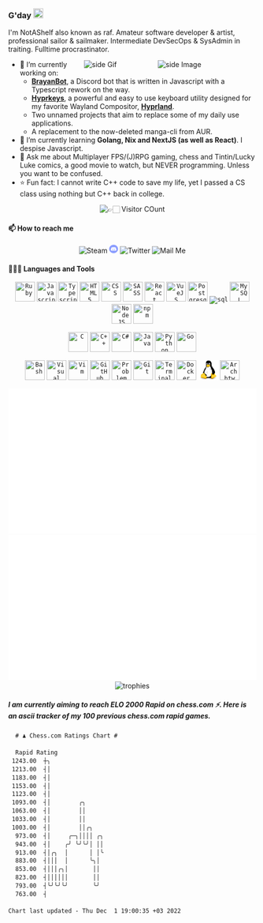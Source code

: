 ### G'day  <img src="../assets/Hi.gif" width="20px" height="20px">

I'm NotAShelf also known as raf.
Amateur software developer & artist, professional sailor & sailmaker. Intermediate DevSecOps & SysAdmin in traiting. Fulltime procrastinator.
  
<img src="../assets/life_balance.gif" alt="side Image" align="right" width="200" height="auto" />
<img src="../assets/rick.gif" alt="side Gif" align="right" width="150" height="auto"/> 
</a>
  
- 🔭 I’m currently working on: 
  - [**BrayanBot**](https://github.com/BrayanbotDev/BrayanBot), a Discord bot that is written in Javascript with a Typescript rework on the way.
  - [**Hyprkeys**](https://github.com/NotAShelf/Hyprkeys), a powerful and easy to use keyboard utility designed for my favorite Wayland Compositor, 
    [**Hyprland**](https://github.com/hyprwm/Hyprland).
  - Two unnamed projects that aim to replace some of my daily use applications.
  - A replacement to the now-deleted manga-cli from AUR.
- 🌱 I’m currently learning **Golang, Nix and NextJS (as well as React)**. I despise Javascript.
- 💬 Ask me about Multiplayer FPS/(J)RPG gaming, chess and Tintin/Lucky Luke comics, a good movie to watch, but NEVER programming. Unless you want to be confused.
- ⭐ Fun fact: I cannot write C++ code to save my life, yet I passed a CS class using nothing but C++ back in college.

<p align="center">  
<img title="👉🏻 Visitor COunt" href="https://steamcommunity.com/id/NotAShelf/" src="https://profile-counter.glitch.me/NotAShelf/count.svg">
</p>

  
#### 📫 How to reach me

<p align="center">  
<img title="Steam" href="https://steamcommunity.com/id/NotAShelf/" src="https://upload.wikimedia.org/wikipedia/commons/8/83/Steam_icon_logo.svg" width="3.5%">
<img title="Discord" href="https://discord.gg/TS6w3TYZRM" src="https://github.com/NotAShelf/NotAShelf/blob/main/assets/discord-round.svg" width="3.5%">
<img title="Twitter" href="https://twitter.com/NotAShelf" src="https://img.icons8.com/color/48/000000/twitter.png" width="3.5%">
<img title="Mail Me" href="mailto:me@notashelf.dev" src="https://img.icons8.com/fluent/48/000000/gmail.png" width="3.5%">
  
#### 👨🏻‍💻 Languages and Tools

<p align="center">
   <code><img title="Ruby" height="40" width="40" src="../assets/icons/ruby.png"></code>
  <code><img title="Javascript" height="40" width="40" src="../assets/icons/Javascript.png"></code>
  <code><img title="Typescript" height="40" width="40" src="../assets/icons/typescript.png"></code>
  <code><img title="HTML5" height="40" width="40" src="../assets/icons/html5.svg"></code>
  <code><img title="CSS" height="40" width="40" src="../assets/icons/css.svg"></code>
  <code><img title="SASS" height="40" width="40" src="../assets/icons/sass.svg"></code>
  <code><img title="React" height="40" width="40" src="../assets/icons/react-original-wordmark.svg"></code>
  <code><img title="VueJS" height="40" width="40" src="../assets/icons/vuejs-original-wordmark.svg"></code>
  <code><img title="Postgresql" height="40" width="40" src="../assets/icons/postgresql.png"></code>
  <code><img title="SQL" height="40" width="40" src="../assets/icons/sql.png" alt="sql"></code>
  <code><img title="MySQL" height="40" width="40" src="../assets/icons/mysql.svg"></code>  
  <code><img title="NodeJS" height="40" width="40" src="../assets/icons/nodejs.png"></code>
  <code><img title="npm" height="40" width="40" src="../assets/icons/npm.svg"></code>
</p>
<p align="center">
  <code><img title="C" height="40" width="40" src="../assets/icons/c.svg"></code>
  <code><img title="C++" height="40" width="40"  src="../assets/icons/cpp.svg"></code>
  <code><img title="C#" height="40" width="40" src="../assets/icons/cSharp.svg"></code>
  <code><img title="Java" height="40" width="40" src="../assets/icons/java.png"></code>
  <code><img title="Python" height="40" width="40" src="../assets/icons/python-original.svg"></code>
  <code><img title="Go" height="40" width="40" src="../assets/icons/go.png"></code>
</p>

<p align="center">
  <code><img title="Bash" height="40" width="40" src="../assets/icons/bash.png"></code>
  <code><img title="Visual Studio Code" height="40" width="40" src="../assets/icons/vscode.png"></code></code>
  <code><img title="Vim" height="40" width="40" src="../assets/icons/vim.png"></code></code>
  <code><img title="GitHub" height="40" width="40" src="../assets/icons/github.svg"></code>
  <code><img title="Problem Solving" height="40" width="40" src="../assets/icons/problemSolving.png"></code>
  <code><img title="Git" height="40" width="40" src="../assets/icons/git-original.svg"></code>
  <code><img title="Terminal" height="40" width="40" src="../assets/icons/terminal.png"></code>
  <code><img title="Docker" height="40" width="40" src="../assets/icons/docker.png"></code>
  <code><img title="Linux" height="40" width="40" src="https://raw.githubusercontent.com/devicons/devicon/master/icons/linux/linux-original.svg"></code>
  <code><img title="Arch btw" height="40" width="40" src="../assets/icons/arch.svg" href="https://aur.archlinux.org/account/notashelf"></code>
</p>

<p align="center">
   <img title="overview" src="https://github.com/NotAShelf/NotAShelf/blob/output/generated/overview.svg">
   <img title="languages" src="https://github.com/NotAShelf/NotAShelf/blob/output/generated/languages.svg">
   <img title="trophies" src="https://github-profile-trophy.vercel.app/?username=NotAShelf&theme=onedark&no-frame=false&row=1&&margin-w=20&no-bg=true">
</p>
  
##### I am currently aiming to reach ELO 2000 Rapid on chess.com ⚡. Here is an ascii tracker of my 100 previous chess.com rapid games.
  
```txt
  # ♟︎ Chess.com Ratings Chart #
  
  Rapid Rating
 1243.00  ┼╮
 1213.00  ┤│
 1183.00  ┤│
 1153.00  ┤│
 1123.00  ┤│
 1093.00  ┤│        ╭╮
 1063.00  ┤│        ││
 1033.00  ┤│        ││
 1003.00  ┤│        ││╭╮
  973.00  ┤│     ╭─╮││││ ╭╮
  943.00  ┤│    ╭╯ ╰╯╰╯│ ││
  913.00  ┤│╭╮  │      │ │╰
  883.00  ┤│││  │      ╰╮│
  853.00  ┤│││╭╮│       ││
  823.00  ┤││││││       ││
  793.00  ┤╰╯╰╯╰╯       ╰╯
  763.00  ┤

Chart last updated - Thu Dec  1 19:00:35 +03 2022  
  ```
  